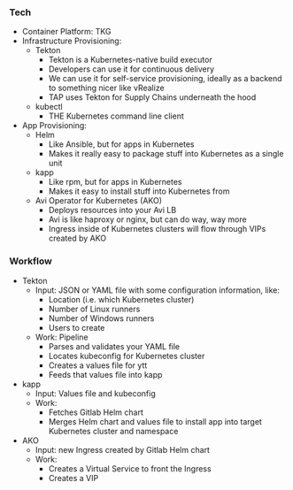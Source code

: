 ### Tech

- Container Platform: TKG
- Infrastructure Provisioning:
    - Tekton
        - Tekton is a Kubernetes-native build executor
        - Developers can use it for continuous delivery
        - We can use it for self-service provisioning, ideally as a backend to something nicer like vRealize
        - TAP uses Tekton for Supply Chains underneath the hood
    - kubectl
        - THE Kubernetes command line client
- App Provisioning:
    - Helm
        - Like Ansible, but for apps in Kubernetes
        - Makes it really easy to package stuff into Kubernetes as a single unit
    - kapp
        - Like rpm, but for apps in Kubernetes
        - Makes it easy to install stuff into Kubernetes from 
    - Avi Operator for Kubernetes (AKO)
        - Deploys resources into your Avi LB
        - Avi is like haproxy or nginx, but can do way, way more
        - Ingress inside of Kubernetes clusters will flow through VIPs created by AKO

### Workflow

- Tekton
    - Input: JSON or YAML file with some configuration information, like:
        - Location (i.e. which Kubernetes cluster)
        - Number of Linux runners
        - Number of Windows runners
        - Users to create
    - Work: Pipeline
        - Parses and validates your YAML file
        - Locates kubeconfig for Kubernetes cluster
        - Creates a values file for ytt
        - Feeds that values file into kapp
- kapp
    - Input: Values file and kubeconfig
    - Work:
        - Fetches Gitlab Helm chart
        - Merges Helm chart and values file to install app into target Kubernetes cluster and namespace
- AKO
    - Input: new Ingress created by Gitlab Helm chart
    - Work:
        - Creates a Virtual Service to front the Ingress
        - Creates a VIP
